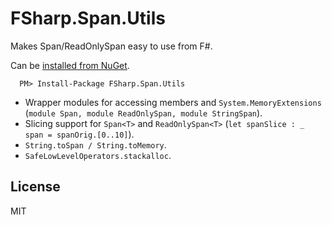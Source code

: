 FSharp.Span.Utils
=================
Makes Span/ReadOnlySpan easy to use from F#.

Can be [installed from NuGet](https://nuget.org/packages/FSharp.Span.Utils).

```
  PM> Install-Package FSharp.Span.Utils
```

* Wrapper modules for accessing members and `System.MemoryExtensions` (`module Span, module ReadOnlySpan, module StringSpan`).
* Slicing support for `Span<T>` and `ReadOnlySpan<T>` (`let spanSlice : _ span = spanOrig.[0..10]`).
* `String.toSpan / String.toMemory`.
* `SafeLowLevelOperators.stackalloc`.

## License

MIT
